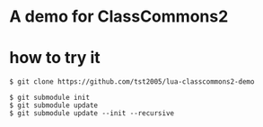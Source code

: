 # A demo for ClassCommons2

# how to try it

```
$ git clone https://github.com/tst2005/lua-classcommons2-demo

$ git submodule init
$ git submodule update
$ git submodule update --init --recursive

```

